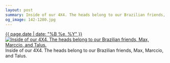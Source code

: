 ```yaml
---
layout: post
summary: Inside of our 4X4. The heads belong to our Brazilian friends, Max, Marccio, and Talus.
og_image: 142-1280.jpg
---
```


<p>
  <time><a href="/142">{{ page.date | date: "%B %e, %Y" }}</a></time>
  <a href="/142"><img src="{{ site.assets_url }}/142-640.jpg" srcset="{{ site.assets_url }}/142-1280.jpg 1280w, {{ site.assets_url }}/142-960.jpg 960w, {{ site.assets_url }}/142-640.jpg 640w, {{ site.assets_url }}/142-320.jpg 320w" sizes="(min-width: 700px) 50vw, calc(100vw - 2rem)" alt="Inside of our 4X4. The heads belong to our Brazilian friends, Max, Marccio, and Talus." /></a>
  <span>Inside of our 4X4. The heads belong to our Brazilian friends, Max, Marccio, and Talus.</span>
</p>
